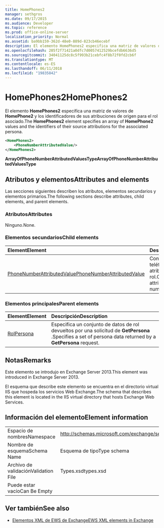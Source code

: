 ```yaml
---
title: HomePhones2
manager: sethgros
ms.date: 09/17/2015
ms.audience: Developer
ms.topic: reference
ms.prod: office-online-server
localization_priority: Normal
ms.assetid: ba9bb159-362d-48e0-889d-823cb46ecebf
description: El elemento HomePhones2 especifica una matriz de valores de HomePhone2 y los identificadores de sus atribuciones de origen para el rol asociado.
ms.openlocfilehash: 205f2f71421a0dfc7d0057412529bcefdb6636d5
ms.sourcegitcommit: 34041125dc8c5f993b21cebfc4f8b72f0fd2cb6f
ms.translationtype: MT
ms.contentlocale: es-ES
ms.lasthandoff: 06/11/2018
ms.locfileid: "19835842"
---
```

# <a name="homephones2"></a><span data-ttu-id="7cefa-103">HomePhones2</span><span class="sxs-lookup"><span data-stu-id="7cefa-103">HomePhones2</span></span>

<span data-ttu-id="7cefa-104">El elemento **HomePhones2** especifica una matriz de valores de **HomePhone2** y los identificadores de sus atribuciones de origen para el rol asociado.</span><span class="sxs-lookup"><span data-stu-id="7cefa-104">The **HomePhones2** element specifies an array of **HomePhone2** values and the identifiers of their source attributions for the associated persona.</span></span> 
  
```XML
<HomePhones2>
    <PhoneNumberAttributedValue/>
</HomePhones2>
```

 <span data-ttu-id="7cefa-105">**ArrayOfPhoneNumberAttributedValuesType**</span><span class="sxs-lookup"><span data-stu-id="7cefa-105">**ArrayOfPhoneNumberAttributedValuesType**</span></span>
## <a name="attributes-and-elements"></a><span data-ttu-id="7cefa-106">Atributos y elementos</span><span class="sxs-lookup"><span data-stu-id="7cefa-106">Attributes and elements</span></span>

<span data-ttu-id="7cefa-107">Las secciones siguientes describen los atributos, elementos secundarios y elementos primarios.</span><span class="sxs-lookup"><span data-stu-id="7cefa-107">The following sections describe attributes, child elements, and parent elements.</span></span>
  
### <a name="attributes"></a><span data-ttu-id="7cefa-108">Atributos</span><span class="sxs-lookup"><span data-stu-id="7cefa-108">Attributes</span></span>

<span data-ttu-id="7cefa-109">Ninguno.</span><span class="sxs-lookup"><span data-stu-id="7cefa-109">None.</span></span>
  
### <a name="child-elements"></a><span data-ttu-id="7cefa-110">Elementos secundarios</span><span class="sxs-lookup"><span data-stu-id="7cefa-110">Child elements</span></span>

|<span data-ttu-id="7cefa-111">**Element**</span><span class="sxs-lookup"><span data-stu-id="7cefa-111">**Element**</span></span>|<span data-ttu-id="7cefa-112">**Descripción**</span><span class="sxs-lookup"><span data-stu-id="7cefa-112">**Description**</span></span>|
|:-----|:-----|
|[<span data-ttu-id="7cefa-113">PhoneNumberAttributedValue</span><span class="sxs-lookup"><span data-stu-id="7cefa-113">PhoneNumberAttributedValue</span></span>](phonenumberattributedvalue.md) <br/> |<span data-ttu-id="7cefa-114">Contiene un número de teléfono único de atributos para un rol.</span><span class="sxs-lookup"><span data-stu-id="7cefa-114">Contains a single attributed phone number for a persona.</span></span>  <br/> |
   
### <a name="parent-elements"></a><span data-ttu-id="7cefa-115">Elementos principales</span><span class="sxs-lookup"><span data-stu-id="7cefa-115">Parent elements</span></span>

|<span data-ttu-id="7cefa-116">**Element**</span><span class="sxs-lookup"><span data-stu-id="7cefa-116">**Element**</span></span>|<span data-ttu-id="7cefa-117">**Descripción**</span><span class="sxs-lookup"><span data-stu-id="7cefa-117">**Description**</span></span>|
|:-----|:-----|
|[<span data-ttu-id="7cefa-118">Rol</span><span class="sxs-lookup"><span data-stu-id="7cefa-118">Persona</span></span>](persona.md) <br/> |<span data-ttu-id="7cefa-119">Especifica un conjunto de datos de rol devueltos por una solicitud de **GetPersona** .</span><span class="sxs-lookup"><span data-stu-id="7cefa-119">Specifies a set of persona data returned by a **GetPersona** request.</span></span>  <br/> |
   
## <a name="remarks"></a><span data-ttu-id="7cefa-120">Notas</span><span class="sxs-lookup"><span data-stu-id="7cefa-120">Remarks</span></span>

<span data-ttu-id="7cefa-121">Este elemento se introdujo en Exchange Server 2013.</span><span class="sxs-lookup"><span data-stu-id="7cefa-121">This element was introduced in Exchange Server 2013.</span></span>
  
<span data-ttu-id="7cefa-122">El esquema que describe este elemento se encuentra en el directorio virtual IIS que hospeda los servicios Web Exchange.</span><span class="sxs-lookup"><span data-stu-id="7cefa-122">The schema that describes this element is located in the IIS virtual directory that hosts Exchange Web Services.</span></span>
  
## <a name="element-information"></a><span data-ttu-id="7cefa-123">Información del elemento</span><span class="sxs-lookup"><span data-stu-id="7cefa-123">Element information</span></span>

|||
|:-----|:-----|
|<span data-ttu-id="7cefa-124">Espacio de nombres</span><span class="sxs-lookup"><span data-stu-id="7cefa-124">Namespace</span></span>  <br/> |http://schemas.microsoft.com/exchange/services/2006/types  <br/> |
|<span data-ttu-id="7cefa-125">Nombre de esquema</span><span class="sxs-lookup"><span data-stu-id="7cefa-125">Schema Name</span></span>  <br/> |<span data-ttu-id="7cefa-126">Esquema de tipo</span><span class="sxs-lookup"><span data-stu-id="7cefa-126">Type schema</span></span>  <br/> |
|<span data-ttu-id="7cefa-127">Archivo de validación</span><span class="sxs-lookup"><span data-stu-id="7cefa-127">Validation File</span></span>  <br/> |<span data-ttu-id="7cefa-128">Types.xsd</span><span class="sxs-lookup"><span data-stu-id="7cefa-128">types.xsd</span></span>  <br/> |
|<span data-ttu-id="7cefa-129">Puede estar vacío</span><span class="sxs-lookup"><span data-stu-id="7cefa-129">Can Be Empty</span></span>  <br/> ||
   
## <a name="see-also"></a><span data-ttu-id="7cefa-130">Ver también</span><span class="sxs-lookup"><span data-stu-id="7cefa-130">See also</span></span>



- [<span data-ttu-id="7cefa-131">Elementos XML de EWS de Exchange</span><span class="sxs-lookup"><span data-stu-id="7cefa-131">EWS XML elements in Exchange</span></span>](ews-xml-elements-in-exchange.md)

